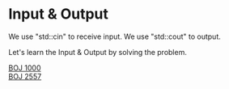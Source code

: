 # Input & Output

We use "std::cin" to receive input.
We use "std::cout" to output.

Let's learn the Input & Output by solving the problem.

[BOJ 1000](https://www.acmicpc.net/problem/1000)<br>
[BOJ 2557](https://www.acmicpc.net/problem/2557)<br>
